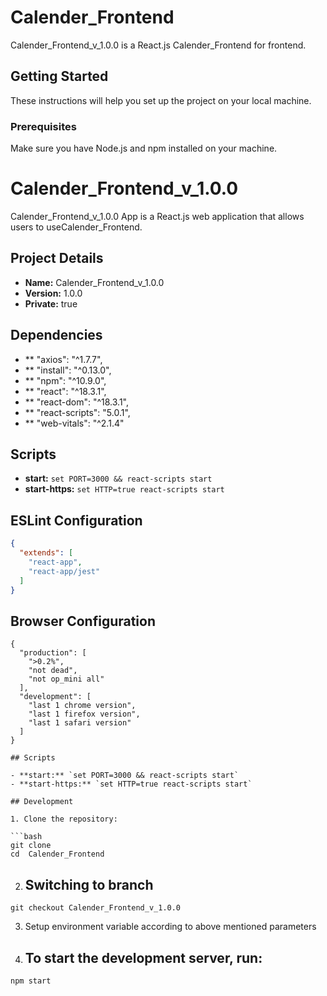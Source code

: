 # Calender_Frontend

Calender_Frontend_v_1.0.0 is a React.js  Calender_Frontend  for  frontend.

## Getting Started

These instructions will help you set up the project on your local machine.

### Prerequisites

Make sure you have Node.js and npm installed on your machine.

# Calender_Frontend_v_1.0.0

Calender_Frontend_v_1.0.0 App is a React.js web application that allows users to useCalender_Frontend.

## Project Details

- **Name:** Calender_Frontend_v_1.0.0
- **Version:** 1.0.0
- **Private:** true

## Dependencies

- ** "axios": "^1.7.7",
- **  "install": "^0.13.0",
- **  "npm": "^10.9.0",
- **  "react": "^18.3.1",
- **  "react-dom": "^18.3.1",
- **  "react-scripts": "5.0.1",
- **  "web-vitals": "^2.1.4"

## Scripts

- **start:** `set PORT=3000 && react-scripts start`
- **start-https:** `set HTTP=true react-scripts start`

## ESLint Configuration

```json
{
  "extends": [
    "react-app",
    "react-app/jest"
  ]
}
```
## Browser Configuration

```
{
  "production": [
    ">0.2%",
    "not dead",
    "not op_mini all"
  ],
  "development": [
    "last 1 chrome version",
    "last 1 firefox version",
    "last 1 safari version"
  ]
}

## Scripts

- **start:** `set PORT=3000 && react-scripts start`
- **start-https:** `set HTTP=true react-scripts start`

## Development

1. Clone the repository:

```bash
git clone 
cd  Calender_Frontend
```

2. ## Switching to branch

```
git checkout Calender_Frontend_v_1.0.0
```

3. Setup environment variable according to above mentioned parameters
   
4. ## To start the development server, run:
   
```
npm start

```

